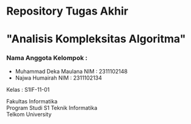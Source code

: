# Repository Tugas Akhir 
# "Analisis Kompleksitas Algoritma"

### Nama Anggota Kelompok :
- Muhammad Deka Maulana        NIM : 2311102148
- Najwa Humairah               NIM : 2311102134
  
Kelas       : S1IF-11-01</br>

Fakultas Informatika</br>
Program Studi S1 Teknik Informatika</br>
Telkom University
